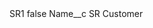 <?xml version="1.0" encoding="UTF-8"?>
<CustomMetadata xmlns="http://soap.sforce.com/2006/04/metadata" xmlns:xsi="http://www.w3.org/2001/XMLSchema-instance" xmlns:xsd="http://www.w3.org/2001/XMLSchema">
    <label>SR1</label>
    <protected>false</protected>
    <values>
        <field>Name__c</field>
        <value xsi:type="xsd:string">SR Customer</value>
    </values>
</CustomMetadata>
